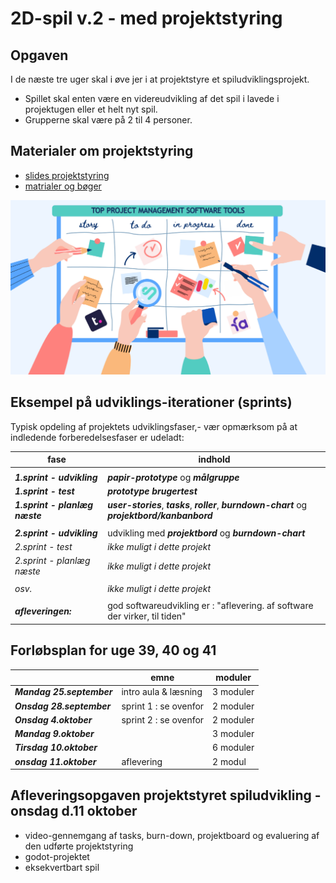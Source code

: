 <h1>2D-spil v.2 - med projektstyring</h1>

## Opgaven

I de næste tre uger skal i øve jer i at projektstyre et spiludviklingsprojekt.   
- Spillet skal enten være en videreudvikling af det spil i lavede i projektugen eller et helt nyt spil.      
- Grupperne skal være på 2 til 4 personer. 

## Materialer om projektstyring
- [slides projektstyring](slides_projektstyring.pdf)    
- [matrialer og bøger](materialeplan.md)

![boeard](pic_board.png)

## Eksempel på udviklings-iterationer (sprints)

Typisk opdeling af projektets udviklingsfaser,- vær opmærksom på at indledende forberedelsesfaser er udeladt:

| fase                                | indhold                                                                                               |
|-------------------------------------|-------------------------------------------------------------------------------------------------------|
|                                     |                                                                                                       |                                    
| ***1.sprint - udvikling***          | ***papir-prototype*** og ***målgruppe***                                                              |
| ***1.sprint - test***               | ***prototype brugertest***                                                                            |
| ***1.sprint - planlæg næste***      | ***user-stories***, ***tasks***, ***roller***, ***burndown-chart*** og ***projektbord/kanbanbord***   |
|                                     |                                                                                                       |                                    
| ***2.sprint - udvikling***          | udvikling med ***projektbord*** og ***burndown-chart***                                               |
| *2.sprint - test*                   | *ikke muligt i dette projekt*                                                                         |                                    
| *2.sprint - planlæg næste*          | *ikke muligt i dette projekt*                                                                         |
|                                     |                                                                                                       |
| *osv.*                              | *ikke muligt i dette projekt*                                                                         |                                     
|                                     |                                                                                                       |
| ***afleveringen:***                 | god softwareudvikling er : "aflevering. af software der virker, til tiden"                            |

## Forløbsplan for uge 39, 40 og 41

|                           | emne                               | moduler        | 
|---------------------------|------------------------------------|----------------|
| ***Mandag 25.september*** | intro aula & læsning               | 3 moduler      |
| ***Onsdag 28.september*** | sprint 1 : se ovenfor              | 2 moduler      |
| ***Onsdag 4.oktober***    | sprint 2 : se ovenfor              | 2 moduler      |
| ***Mandag 9.oktober***    |                                    | 3 moduler      |
| ***Tirsdag 10.oktober***  |                                    | 6 moduler      |
| ***onsdag 11.oktober***   | aflevering                         | 2 modul        |

## Afleveringsopgaven projektstyret spiludvikling - onsdag d.11 oktober
- video-gennemgang af tasks, burn-down, projektboard og evaluering af den udførte projektstyring
- godot-projektet
- eksekvertbart spil

